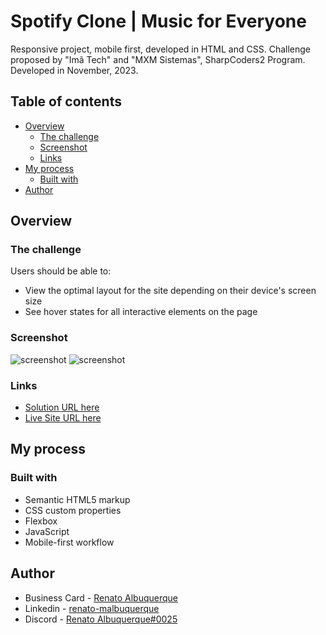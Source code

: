 # Spotify Clone | Music for Everyone

Responsive project, mobile first, developed in HTML and CSS.
Challenge proposed by "Imã Tech" and "MXM Sistemas", SharpCoders2 Program.
Developed in November, 2023.

## Table of contents

- [Overview](#overview)
  - [The challenge](#the-challenge)
  - [Screenshot](#screenshot)
  - [Links](#links)
- [My process](#my-process)
  - [Built with](#built-with)
- [Author](#author)

## Overview

### The challenge

Users should be able to:

- View the optimal layout for the site depending on their device's screen size 
- See hover states for all interactive elements on the page

### Screenshot

![screenshot]()
![screenshot]()

### Links

- [Solution URL here](https://github.com/renato-albuquerque/spotify-clone)
- [Live Site URL here](https://spotify-webplayerclone.vercel.app/)

## My process

### Built with

- Semantic HTML5 markup
- CSS custom properties
- Flexbox
- JavaScript
- Mobile-first workflow

## Author

- Business Card - [Renato Albuquerque](https://rma-contacts.vercel.app/)
- Linkedin - [renato-malbuquerque](https://www.linkedin.com/in/renato-malbuquerque/)
- Discord - [Renato Albuquerque#0025](https://discordapp.com/users/992621595547938837)


